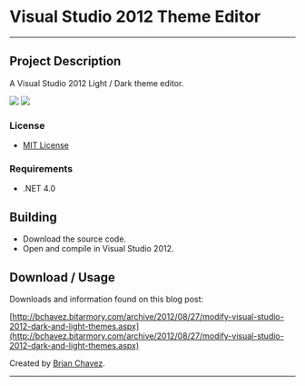 Visual Studio 2012 Theme Editor
===============================
-------------------------------

Project Description
-------------------
A Visual Studio 2012 Light / Dark theme editor.

![](http://bchavez.bitarmory.com/images/bchavez_bitarmory_com/WindowsLiveWriter/ModifyVisualStudio2012DarkandLightThemes_86C5/image_23bc3ffa-d5d3-41ba-a319-7f9a74a45fc2.png) ![](http://bchavez.bitarmory.com/images/bchavez_bitarmory_com/WindowsLiveWriter/ModifyVisualStudio2012DarkandLightThemes_86C5/image_6167e3db-c8c5-4cb6-b360-23c7aae0b902.png)


### License
* [MIT License](https://github.com/bchavez/VisualThemeEditor2012/blob/master/LICENSE)

### Requirements
* .NET 4.0

Building
--------
* Download the source code.
* Open and compile in Visual Studio 2012.

Download / Usage
----------------
Downloads and information found on this blog post:

[http://bchavez.bitarmory.com/archive/2012/08/27/modify-visual-studio-2012-dark-and-light-themes.aspx](http://bchavez.bitarmory.com/archive/2012/08/27/modify-visual-studio-2012-dark-and-light-themes.aspx)


Created by [Brian Chavez](http://bchavez.bitarmory.com).

---